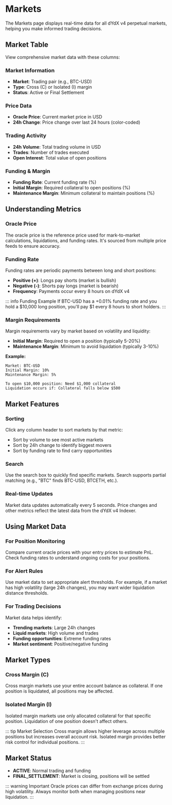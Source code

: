 # Markets

The Markets page displays real-time data for all dYdX v4 perpetual markets, helping you make informed trading decisions.

## Market Table

View comprehensive market data with these columns:

### Market Information
- **Market**: Trading pair (e.g., BTC-USD)
- **Type**: Cross (C) or Isolated (I) margin
- **Status**: Active or Final Settlement

### Price Data
- **Oracle Price**: Current market price in USD
- **24h Change**: Price change over last 24 hours (color-coded)

### Trading Activity
- **24h Volume**: Total trading volume in USD
- **Trades**: Number of trades executed
- **Open Interest**: Total value of open positions

### Funding & Margin
- **Funding Rate**: Current funding rate (%)
- **Initial Margin**: Required collateral to open positions (%)
- **Maintenance Margin**: Minimum collateral to maintain positions (%)

## Understanding Metrics

### Oracle Price
The oracle price is the reference price used for mark-to-market calculations, liquidations, and funding rates. It's sourced from multiple price feeds to ensure accuracy.

### Funding Rate
Funding rates are periodic payments between long and short positions:

- **Positive (+)**: Longs pay shorts (market is bullish)
- **Negative (-)**: Shorts pay longs (market is bearish)
- **Frequency**: Payments occur every 8 hours on dYdX v4

::: info Funding Example
If BTC-USD has a +0.01% funding rate and you hold a $10,000 long position, you'll pay $1 every 8 hours to short holders.
:::

### Margin Requirements
Margin requirements vary by market based on volatility and liquidity:

- **Initial Margin**: Required to open a position (typically 5-20%)
- **Maintenance Margin**: Minimum to avoid liquidation (typically 3-10%)

**Example:**
```
Market: BTC-USD
Initial Margin: 10%
Maintenance Margin: 5%

To open $10,000 position: Need $1,000 collateral
Liquidation occurs if: Collateral falls below $500
```

## Market Features

### Sorting
Click any column header to sort markets by that metric:
- Sort by volume to see most active markets
- Sort by 24h change to identify biggest movers
- Sort by funding rate to find carry opportunities

### Search
Use the search box to quickly find specific markets. Search supports partial matching (e.g., "BTC" finds BTC-USD, BTCETH, etc.).

### Real-time Updates
Market data updates automatically every 5 seconds. Price changes and other metrics reflect the latest data from the dYdX v4 Indexer.

## Using Market Data

### For Position Monitoring
Compare current oracle prices with your entry prices to estimate PnL. Check funding rates to understand ongoing costs for your positions.

### For Alert Rules
Use market data to set appropriate alert thresholds. For example, if a market has high volatility (large 24h changes), you may want wider liquidation distance thresholds.

### For Trading Decisions
Market data helps identify:
- **Trending markets**: Large 24h changes
- **Liquid markets**: High volume and trades
- **Funding opportunities**: Extreme funding rates
- **Market sentiment**: Positive/negative funding

## Market Types

### Cross Margin (C)
Cross margin markets use your entire account balance as collateral. If one position is liquidated, all positions may be affected.

### Isolated Margin (I)
Isolated margin markets use only allocated collateral for that specific position. Liquidation of one position doesn't affect others.

::: tip Market Selection
Cross margin allows higher leverage across multiple positions but increases overall account risk. Isolated margin provides better risk control for individual positions.
:::

## Market Status

- **ACTIVE**: Normal trading and funding
- **FINAL_SETTLEMENT**: Market is closing, positions will be settled

::: warning Important
Oracle prices can differ from exchange prices during high volatility. Always monitor both when managing positions near liquidation.
:::
